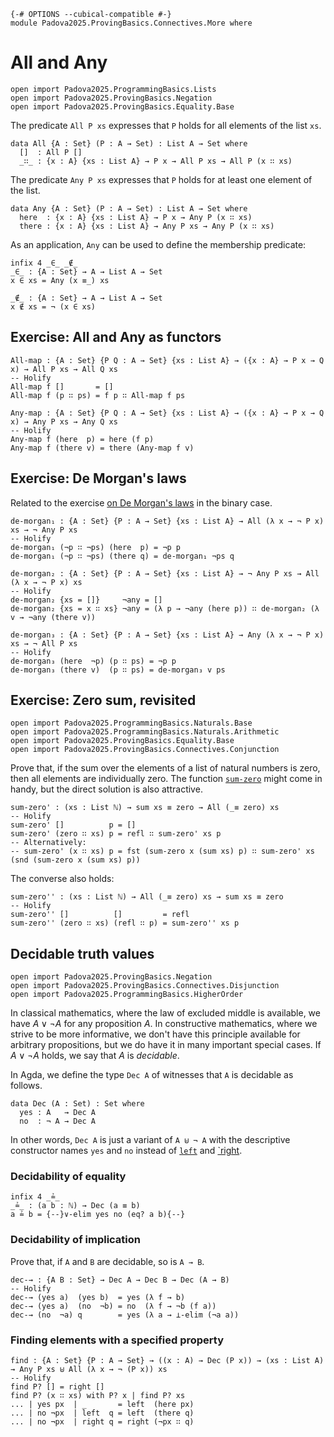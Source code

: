 ```
{-# OPTIONS --cubical-compatible #-}
module Padova2025.ProvingBasics.Connectives.More where
```

# All and Any

```
open import Padova2025.ProgrammingBasics.Lists
open import Padova2025.ProvingBasics.Negation
open import Padova2025.ProvingBasics.Equality.Base
```

The predicate `All P xs` expresses that `P` holds for all elements of the list
`xs`.

```
data All {A : Set} (P : A → Set) : List A → Set where
  []  : All P []
  _∷_ : {x : A} {xs : List A} → P x → All P xs → All P (x ∷ xs)
```

The predicate `Any P xs` expresses that `P` holds for at least one element of
the list.

```
data Any {A : Set} (P : A → Set) : List A → Set where
  here  : {x : A} {xs : List A} → P x → Any P (x ∷ xs)
  there : {x : A} {xs : List A} → Any P xs → Any P (x ∷ xs)
```

As an application, `Any` can be used to define the membership predicate:

```
infix 4 _∈_ _∉_
_∈_ : {A : Set} → A → List A → Set
x ∈ xs = Any (x ≡_) xs

_∉_ : {A : Set} → A → List A → Set
x ∉ xs = ¬ (x ∈ xs)
```


## Exercise: All and Any as functors

```
All-map : {A : Set} {P Q : A → Set} {xs : List A} → ({x : A} → P x → Q x) → All P xs → All Q xs
-- Holify
All-map f []       = []
All-map f (p ∷ ps) = f p ∷ All-map f ps
```

```
Any-map : {A : Set} {P Q : A → Set} {xs : List A} → ({x : A} → P x → Q x) → Any P xs → Any Q xs
-- Holify
Any-map f (here  p) = here (f p)
Any-map f (there v) = there (Any-map f v)
```


## Exercise: De Morgan's laws

Related to the exercise [on De Morgan's
laws](Padova2025.ProvingBasics.Connectives.Conjunction.html#exercise-de-morgans-laws)
in the binary case.

```
de-morgan₁ : {A : Set} {P : A → Set} {xs : List A} → All (λ x → ¬ P x) xs → ¬ Any P xs
-- Holify
de-morgan₁ (¬p ∷ ¬ps) (here  p) = ¬p p
de-morgan₁ (¬p ∷ ¬ps) (there q) = de-morgan₁ ¬ps q
```

```
de-morgan₂ : {A : Set} {P : A → Set} {xs : List A} → ¬ Any P xs → All (λ x → ¬ P x) xs
-- Holify
de-morgan₂ {xs = []}     ¬any = []
de-morgan₂ {xs = x ∷ xs} ¬any = (λ p → ¬any (here p)) ∷ de-morgan₂ (λ v → ¬any (there v))
```

```
de-morgan₃ : {A : Set} {P : A → Set} {xs : List A} → Any (λ x → ¬ P x) xs → ¬ All P xs
-- Holify
de-morgan₃ (here  ¬p) (p ∷ ps) = ¬p p
de-morgan₃ (there v)  (p ∷ ps) = de-morgan₃ v ps
```


## Exercise: Zero sum, revisited

```
open import Padova2025.ProgrammingBasics.Naturals.Base
open import Padova2025.ProgrammingBasics.Naturals.Arithmetic
open import Padova2025.ProvingBasics.Equality.Base
open import Padova2025.ProvingBasics.Connectives.Conjunction
```

Prove that, if the sum over the elements of a list of natural numbers
is zero, then all elements are individually zero. The function
[`sum-zero`](Padova2025.ProvingBasics.Connectives.Conjunction.html#sum-zero)
might come in handy, but the direct solution is also attractive.

```
sum-zero' : (xs : List ℕ) → sum xs ≡ zero → All (_≡ zero) xs
-- Holify
sum-zero' []          p = []
sum-zero' (zero ∷ xs) p = refl ∷ sum-zero' xs p
-- Alternatively:
-- sum-zero' (x ∷ xs) p = fst (sum-zero x (sum xs) p) ∷ sum-zero' xs (snd (sum-zero x (sum xs) p))
```

The converse also holds:

```
sum-zero'' : (xs : List ℕ) → All (_≡ zero) xs → sum xs ≡ zero
-- Holify
sum-zero'' []          []         = refl
sum-zero'' (zero ∷ xs) (refl ∷ p) = sum-zero'' xs p
```


## Decidable truth values

```
open import Padova2025.ProvingBasics.Negation
open import Padova2025.ProvingBasics.Connectives.Disjunction
open import Padova2025.ProgrammingBasics.HigherOrder
```

In classical mathematics, where the law of excluded middle is
available, we have $A ∨ ¬A$ for any proposition $A$. In constructive
mathematics, where we strive to be more informative, we don't have
this principle available for arbitrary propositions, but we do have it
in many important special cases. If $A \vee \neg A$ holds, we say that $A$
is *decidable*.

In Agda, we define the type `Dec A` of witnesses that `A` is decidable as follows.

```
data Dec (A : Set) : Set where
  yes : A   → Dec A
  no  : ¬ A → Dec A
```

In other words, `Dec A` is just a variant of `A ⊎ ¬ A` with the
descriptive constructor names `yes` and `no` instead of
[`left`](Padova2025.ProvingBasics.Connectives.Disjunction.html#_⊎_.left)
and [`right](Padova2025.ProvingBasics.Connectives.Disjunction.html#_⊎_.right).


### Decidability of equality

```
infix 4 _≟_
_≟_ : (a b : ℕ) → Dec (a ≡ b)
a ≟ b = {--}∨-elim yes no (eq? a b){--}
```


### Decidability of implication

Prove that, if `A` and `B` are decidable, so is `A → B`.

```
dec-→ : {A B : Set} → Dec A → Dec B → Dec (A → B)
-- Holify
dec-→ (yes a)  (yes b)  = yes (λ f → b)
dec-→ (yes a)  (no  ¬b) = no  (λ f → ¬b (f a))
dec-→ (no  ¬a) q        = yes (λ a → ⊥-elim (¬a a))
```


### Finding elements with a specified property

```
find : {A : Set} {P : A → Set} → ((x : A) → Dec (P x)) → (xs : List A) → Any P xs ⊎ All (λ x → ¬ (P x)) xs
-- Holify
find P? [] = right []
find P? (x ∷ xs) with P? x | find P? xs
... | yes px  | _       = left  (here px)
... | no ¬px  | left  q = left  (there q)
... | no ¬px  | right q = right (¬px ∷ q)
```
